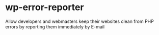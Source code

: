 wp-error-reporter
=================

Allow developers and webmasters keep their websites clean from PHP errors by reporting them immediately by E-mail
